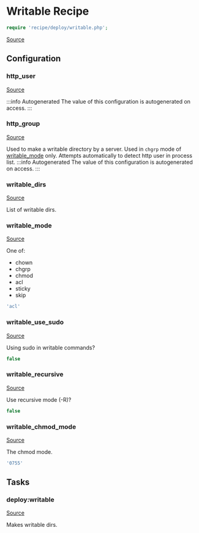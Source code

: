 <!-- DO NOT EDIT THIS FILE! -->
<!-- Instead edit recipe/deploy/writable.php -->
<!-- Then run bin/docgen -->

# Writable Recipe

```php
require 'recipe/deploy/writable.php';
```

[Source](/recipe/deploy/writable.php)


## Configuration
### http_user
[Source](https://github.com/deployphp/deployer/blob/master/recipe/deploy/writable.php#L9)


:::info Autogenerated
The value of this configuration is autogenerated on access.
:::




### http_group
[Source](https://github.com/deployphp/deployer/blob/master/recipe/deploy/writable.php#L26)

Used to make a writable directory by a server.
Used in `chgrp` mode of [writable_mode](/docs/recipe/deploy/writable.md#writable_mode) only.
Attempts automatically to detect http user in process list.
:::info Autogenerated
The value of this configuration is autogenerated on access.
:::




### writable_dirs
[Source](https://github.com/deployphp/deployer/blob/master/recipe/deploy/writable.php#L41)

List of writable dirs.



### writable_mode
[Source](https://github.com/deployphp/deployer/blob/master/recipe/deploy/writable.php#L50)

One of:
- chown
- chgrp
- chmod
- acl
- sticky
- skip

```php title="Default value"
'acl'
```


### writable_use_sudo
[Source](https://github.com/deployphp/deployer/blob/master/recipe/deploy/writable.php#L53)

Using sudo in writable commands?

```php title="Default value"
false
```


### writable_recursive
[Source](https://github.com/deployphp/deployer/blob/master/recipe/deploy/writable.php#L56)

Use recursive mode (-R)?

```php title="Default value"
false
```


### writable_chmod_mode
[Source](https://github.com/deployphp/deployer/blob/master/recipe/deploy/writable.php#L59)

The chmod mode.

```php title="Default value"
'0755'
```



## Tasks

### deploy:writable
[Source](https://github.com/deployphp/deployer/blob/master/recipe/deploy/writable.php#L62)

Makes writable dirs.




